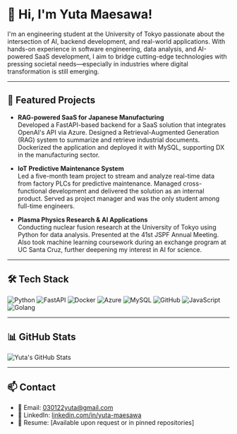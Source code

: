 # 👋 Hi, I'm Yuta Maesawa!

I'm an engineering student at the University of Tokyo passionate about the intersection of AI, backend development, and real-world applications. With hands-on experience in software engineering, data analysis, and AI-powered SaaS development, I aim to bridge cutting-edge technologies with pressing societal needs—especially in industries where digital transformation is still emerging.

---

## 🚀 Featured Projects

- **RAG-powered SaaS for Japanese Manufacturing**  
  Developed a FastAPI-based backend for a SaaS solution that integrates OpenAI's API via Azure. Designed a Retrieval-Augmented Generation (RAG) system to summarize and retrieve industrial documents. Dockerized the application and deployed it with MySQL, supporting DX in the manufacturing sector.

- **IoT Predictive Maintenance System**  
  Led a five-month team project to stream and analyze real-time data from factory PLCs for predictive maintenance. Managed cross-functional development and delivered the solution as an internal product. Served as project manager and was the only student among full-time engineers.

- **Plasma Physics Research & AI Applications**  
  Conducting nuclear fusion research at the University of Tokyo using Python for data analysis. Presented at the 41st JSPF Annual Meeting. Also took machine learning coursework during an exchange program at UC Santa Cruz, further deepening my interest in AI for science.

---

## 🛠 Tech Stack

![Python](https://img.shields.io/badge/-Python-3776AB?style=flat&logo=python&logoColor=white)
![FastAPI](https://img.shields.io/badge/-FastAPI-009688?style=flat&logo=fastapi&logoColor=white)
![Docker](https://img.shields.io/badge/-Docker-2496ED?style=flat&logo=docker&logoColor=white)
![Azure](https://img.shields.io/badge/-Azure-0078D4?style=flat&logo=microsoft-azure&logoColor=white)
![MySQL](https://img.shields.io/badge/-MySQL-4479A1?style=flat&logo=mysql&logoColor=white)
![GitHub](https://img.shields.io/badge/-GitHub-181717?style=flat&logo=github&logoColor=white)
![JavaScript](https://img.shields.io/badge/-JavaScript-F7DF1E?style=flat&logo=javascript&logoColor=black)
![Golang](https://img.shields.io/badge/-Go-00ADD8?style=flat&logo=go&logoColor=white)

---

## 📊 GitHub Stats

![Yuta's GitHub Stats](https://github-readme-stats.vercel.app/api?username=YMWjp&show_icons=true&theme=tokyonight)

---

## 📫 Contact

- 📧 Email: 030122yuta@gmail.com  
- 🔗 LinkedIn: [linkedin.com/in/yuta-maesawa](https://www.linkedin.com/in/yuta-maesawa)  
- 💼 Resume: [Available upon request or in pinned repositories]
